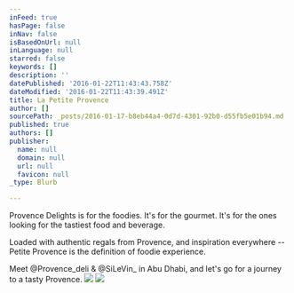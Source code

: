 ```yaml
---
inFeed: true
hasPage: false
inNav: false
isBasedOnUrl: null
inLanguage: null
starred: false
keywords: []
description: ''
datePublished: '2016-01-22T11:43:43.758Z'
dateModified: '2016-01-22T11:43:39.491Z'
title: La Petite Provence
author: []
sourcePath: _posts/2016-01-17-b8eb44a4-0d7d-4301-92b0-d55fb5e01b94.md
published: true
authors: []
publisher:
  name: null
  domain: null
  url: null
  favicon: null
_type: Blurb

---
```

Provence Delights is for the foodies. It's for the gourmet. It's for the ones looking for the tastiest food and beverage.

Loaded with authentic regals from Provence, and inspiration everywhere -- Petite Provence is the definition of foodie experience. 

Meet @Provence\_deli & @SiLeVin\_ in Abu Dhabi, and let's go for a journey to a tasty Provence.
![](https://the-grid-user-content.s3-us-west-2.amazonaws.com/cae688a8-0e0a-4fb4-9037-0e3351f8fc61.jpg)
![](https://the-grid-user-content.s3-us-west-2.amazonaws.com/a2f2cc76-db90-4f0b-93a3-a4db9d6e2b3e.jpg)